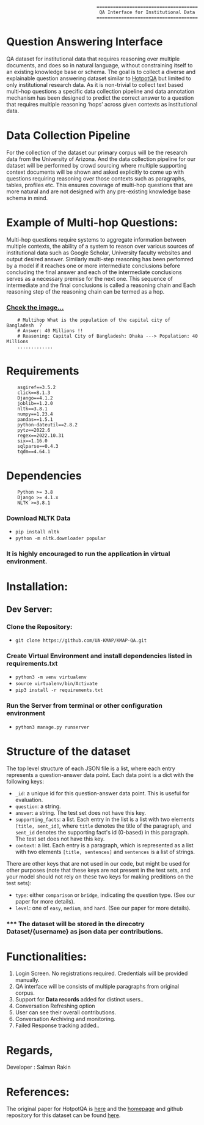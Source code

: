 

                                     =====================================
                                      QA Interface for Institutional Data
                                     =====================================


# Question Answering Interface

QA dataset for institutional data that requires reasoning over multiple documents, and does so in natural language, without constraining itself to an existing knowledge base or schema. The goal is to collect a diverse and explainable question answering dataset similar to [HotpotQA](https://huggingface.co/datasets/hotpot_qa/viewer) but limited to only institutional research data. As it is non-trivial to collect text based multi-hop questions a specific data collection pipeline and data annotation mechanism has been designed to predict the correct answer to a question that requires multiple reasoning ‘hops’ across given contexts as institutional data. 

# Data Collection Pipeline

For the collection of the dataset our primary corpus will be the research data from the University of Arizona. And the data collection pipeline for our dataset will be performed by crowd sourcing where multiple supporting context documents will be shown and asked explicitly to come up with questions requiring reasoning over those contexts such as paragraphs, tables, profiles etc. This ensures coverage of multi-hop questions that are more natural and are not designed with any pre-existing knowledge base schema in mind.



# Example of Multi-hop Questions: 

Multi-hop questions require systems to aggregate information between multiple contexts, the ability of a system to reason over various sources of institutional data such as Google Scholar, University faculty websites and output desired answer. Similarly multi-step reasoning has been perfomred by a model if it reaches one or more intermediate conclusions before concluding the final answer and each of the intermediate conclusions serves as a necessary premise for the next one. This sequence of intermediate and the final conclusions is called a reasoning chain and Each reasoning step of the reasoning chain can be termed as a hop.

### [Chcek the image...](https://github.com/UA-KMAP/KMAP-QA/blob/main/qa_interface/templates/images/MHQA.png)


        # Multihop What is the population of the capital city of Bangladesh  ?
        # Answer: 40 Millions !!
        # Reasoning: Capital City of Bangladesh: Dhaka ---> Population: 40 Millions
        .............

 

# Requirements 

        asgiref==3.5.2
        click==8.1.3
        Django==4.1.2
        joblib==1.2.0
        nltk==3.8.1
        numpy==1.23.4
        pandas==1.5.1
        python-dateutil==2.8.2
        pytz==2022.6
        regex==2022.10.31
        six==1.16.0
        sqlparse==0.4.3
        tqdm==4.64.1

# Dependencies

        Python >= 3.8
        Django >= 4.1.x
        NLTK >=3.8.1

### Download NLTK Data
* `pip install nltk`
* `python -m nltk.downloader popular`

### It is highly encouraged to run the application in virtual environment. 


# Installation:

## Dev Server:

### Clone the Repository:
* `git clone https://github.com/UA-KMAP/KMAP-QA.git`


### Create Virtual Environment and install dependencies listed in requirements.txt
* `python3 -m venv virtualenv`
* `source virtualenv/bin/Activate`
* `pip3 install -r requirements.txt`

### Run the Server from terminal or other configuration environment
* `python3 manage.py runserver`


# Structure of the dataset

The top level structure of each JSON file is a list, where each entry represents a question-answer data point. Each data point is
a dict with the following keys:
- `_id`: a unique id for this question-answer data point. This is useful for evaluation.
- `question`: a string.
- `answer`: a string. The test set does not have this key.
- `supporting_facts`: a list. Each entry in the list is a list with two elements `[title, sent_id]`, where `title` denotes the title of the 
paragraph, and `sent_id` denotes the supporting fact's id (0-based) in this paragraph. The test set does not have this key.
- `context`: a list. Each entry is a paragraph, which is represented as a list with two elements `[title, sentences]` and `sentences` is a list
of strings.

There are other keys that are not used in our code, but might be used for other purposes (note that these keys are not present in the test sets, and your model should not rely on these two keys for making preditions on the test sets):
- `type`: either `comparison` or `bridge`, indicating the question type. (See our paper for more details).
- `level`: one of `easy`, `medium`, and `hard`. (See our paper for more details).

### *** The dataset will be stored in the direcotry Dataset/{username} as json data per contributions. 

# Functionalities:

1. Login Screen. No registrations required. Credentials will be provided manually. 
2. QA interface will be consists of multiple paragraphs from original corpus. 
3. Support for **Data records** added for distinct users..
4. Conversation Refreshing option
5. User can see their overall contributions.
6. Conversation Archiving and monitoring.
7. Failed Response tracking added..

# Regards, 

Developer : Salman Rakin

# References: 

The original paper for HotpotQA is [here](https://arxiv.org/abs/1809.09600) and the [homepage](https://hotpotqa.github.io/) and github repository for this dataset can be found [here](https://github.com/hotpotqa/hotpot).  
	